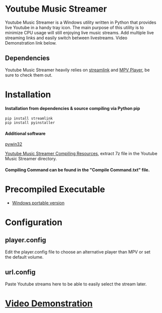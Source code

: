 # Youtube Music Streamer

Youtube Music Streamer is a Windows utility written in Python that provides live Youtube in a handy tray icon. The main purpose of this utility is to minimize CPU usage will still enjoying live music streams. Add multiple live streaming links and easily switch between livestreams. Video Demonstration link below.

## Dependencies

Youtube Music Streamer heavily relies on [streamlink](https://github.com/streamlink/streamlink-portable) and [MPV Player](https://mpv.io/), be sure to check them out.

# Installation

#### Installation from dependencies & source compiling via Python pip

```
pip install streamlink
pip install pyinstaller
```

#### Additional software

[pywin32](https://sourceforge.net/projects/pywin32/?source=navbar)

[Youtube Music Streamer Compiling Resources](https://mcastedu-my.sharepoint.com/:u:/g/personal/nicholas_cutajar_a100636_mcast_edu_mt/Efk0lxrMsGNLqTEpZe9yNWQB6nZD5jUPYhXwjmI8Yq35lg), extract 7z file in the Youtube Music Streamer directory.

#### Compiling Command can be found in the "Compile Command.txt" file.

# Precompiled Executable

- [Windows portable version](https://mcastedu-my.sharepoint.com/:u:/g/personal/nicholas_cutajar_a100636_mcast_edu_mt/ERrh-mtch9xJjPSg1Rv3RE4BcMouxUeAfheMSFIdj2xqhw)

# Configuration

## player.config

Edit the player.config file to choose an alternative player than MPV or set the default volume.

## url.config

Paste Youtube streams here to be able to easily select the stream later.

# [Video Demonstration](https://www.youtube.com/watch?v=3hgTONrW-y8&feature=youtu.be)

